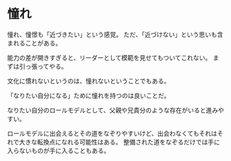 # 憧れ

憧れ、憧憬も「近づきたい」という感覚。
ただ、「近づけない」という思いも含まれることがある。

能力の差が開きすぎると、リーダーとして模範を見せてもついてこれない。
まずは引っ張ってやる。

文化に慣れないというのは、憧れないということでもある。

「なりたい自分になる」ために憧れを持つのは良いことだ。

なりたい自分のロールモデルとして、父親や兄貴分のような存在がいると進みやすい。

ロールモデルに出会えるとその道をなぞりやすいけど、出会わなくてもそれはそれで大きな転換点になれる可能性はある。
整備された道をなぞるだけでは手に入らないものが手に入ることもある。

